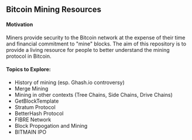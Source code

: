 Bitcoin Mining Resources
------------------------
#### Motivation
Miners provide security to the Bitcoin network at the expense of their time and financial commitment to "mine" blocks. The aim of this repository is to provide a living resource for people to better understand the mining protocol in Bitcoin.


#### Topics to Explore:
* History of mining (esp. Ghash.io controversy)
* Merge Mining 
* Mining in other contexts (Tree Chains, Side Chains, Drive Chains)
* GetBlockTemplate
* Stratum Protocol 
* BetterHash Protocol
* FIBRE Network
* Block Propogation and Mining
* BITMAIN IPO

